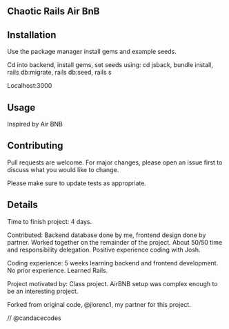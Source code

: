 ## Chaotic Rails Air BnB

## Installation

Use the package manager install gems and example seeds.

Cd into backend, install gems, set seeds using: cd jsback, bundle install, rails db:migrate, rails db:seed, rails s 

Localhost:3000

## Usage 
Inspired by Air BNB 

## Contributing


Pull requests are welcome. For major changes, please open an issue first to discuss what you would like to change.

Please make sure to update tests as appropriate.


## Details 

Time to finish project: 4 days. 

Contributed: Backend database done by me, frontend design done by partner. Worked together on the remainder of the project. About 50/50 time and responsibility delegation. Positive experience coding with Josh.

Coding experience: 5 weeks learning backend and frontend development. No prior experience. Learned Rails. 

Project motivated by: Class project. AirBNB setup was complex enough to be an interesting project. 


Forked from original code, @jlorenc1, my partner for this project. 

// @candacecodes 
